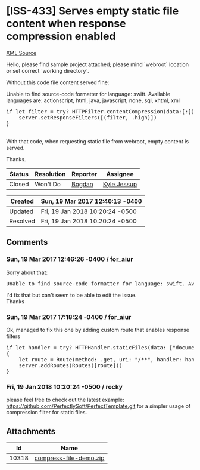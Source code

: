 # [ISS-433] Serves empty static file content when response compression enabled

[XML Source](../xml/ISS-433.xml)
<p><p>Hello, please find sample project attached; please mind `webroot` location or set correct `working directory`. </p>

<p>Without this code file content served fine:</p>

<div class="code panel" style="border-width: 1px;"><div class="codeContent panelContent">
<div class="error"><span class="error">Unable to find source-code formatter for language: swift.</span> Available languages are: actionscript, html, java, javascript, none, sql, xhtml, xml</div><pre>
<span class="code-keyword">if</span> let filter = <span class="code-keyword">try</span>? HTTPFilter.contentCompression(data:[:]) {
    server.setResponseFilters([(filter, .high)])
}
</pre>
</div></div>
<p> <br/>
With that code, when requesting static file from webroot, empty content is served. </p>

<p>Thanks.</p></p>





Status|Resolution|Reporter|Assignee
------|----------|--------|--------
Closed|Won't Do|[Bogdan](for_aiur)|[Kyle Jessup]($kjessup)





Created|Sun, 19 Mar 2017 12:40:13 -0400
-------|--------------
Updated|Fri, 19 Jan 2018 10:20:24 -0500
Resolved|Fri, 19 Jan 2018 10:20:24 -0500


## Comments




### Sun, 19 Mar 2017 12:46:26 -0400 / for_aiur 

<p><p>Sorry about that:</p>
<div class="code panel" style="border-width: 1px;"><div class="codeContent panelContent">
<pre class="code-java">Unable to find source-code formatter <span class="code-keyword">for</span> language: swift. Available languages are: actionscript, html, java, javascript, none, sql, xhtml, xml
</pre>
</div></div>

<p>I'd fix that but can't seem to be able to edit the issue. <br/>
Thanks</p></p>


### Sun, 19 Mar 2017 17:18:24 -0400 / for_aiur 

<p><p>Ok, managed to fix this one by adding custom route that enables response filters</p>

<div class="code panel" style="border-width: 1px;"><div class="codeContent panelContent">
<pre class="code-java"><span class="code-keyword">if</span> let handler = <span class="code-keyword">try</span>? HTTPHandler.staticFiles(data: [<span class="code-quote">"documentRoot"</span>:<span class="code-quote">"webroot"</span>, <span class="code-quote">"allowResponseFilters"</span> : <span class="code-keyword">true</span>])
{
    let route = Route(method: .get, uri: <span class="code-quote">"/**"</span>, handler: handler)
    server.addRoutes(Routes([route]))
}
</pre>
</div></div></p>


### Fri, 19 Jan 2018 10:20:24 -0500 / rocky 

<p><p>please feel free to check out the latest example: <a href="https://github.com/PerfectlySoft/PerfectTemplate.git" class="external-link" rel="nofollow">https://github.com/PerfectlySoft/PerfectTemplate.git</a> for a simpler usage of compression filter for static files.</p></p>

## Attachments





Id|Name
------|------------
10318|[compress-file-demo.zip](../attachment/10318/compress-file-demo.zip)

